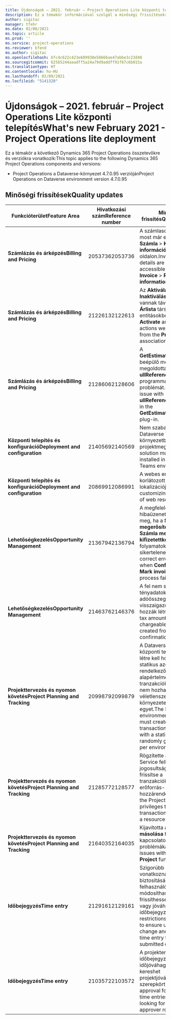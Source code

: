 ```yaml
---
title: Újdonságok – 2021. február – Project Operations Lite központi telepítés
description: Ez a témakör információval szolgál a minőségi frissítésekről, amelyek a Project Operations Lite központi telepítés 2021 februári kiadásában váltak elérhetővé.
author: sigitac
manager: tfehr
ms.date: 02/08/2021
ms.topic: article
ms.prod: ''
ms.service: project-operations
ms.reviewer: kfend
ms.author: sigitac
ms.openlocfilehash: bfc4c622c423e689938e58666ae47abbe3c23d48
ms.sourcegitcommit: 625b5244aaadff5a24a79d9addff91f87c6b015a
ms.translationtype: HT
ms.contentlocale: hu-HU
ms.lasthandoff: 02/09/2021
ms.locfileid: "5141320"
---
```

# <a name="whats-new-february-2021---project-operations-lite-deployment"></a><span data-ttu-id="c4002-103">Újdonságok – 2021. február – Project Operations Lite központi telepítés</span><span class="sxs-lookup"><span data-stu-id="c4002-103">What's new February 2021 - Project Operations lite deployment</span></span>

<span data-ttu-id="c4002-104">Ez a témakör a következő Dynamics 365 Project Operations összetevőkre és verziókra vonatkozik:</span><span class="sxs-lookup"><span data-stu-id="c4002-104">This topic applies to the following Dynamics 365 Project Operations components and versions:</span></span>

  - <span data-ttu-id="c4002-105">Project Operations a Dataverse-környezet 4.7.0.95 verzióján</span><span class="sxs-lookup"><span data-stu-id="c4002-105">Project Operations on Dataverse environment version 4.7.0.95</span></span>

## <a name="quality-updates"></a><span data-ttu-id="c4002-106">Minőségi frissítések</span><span class="sxs-lookup"><span data-stu-id="c4002-106">Quality updates</span></span>

| <span data-ttu-id="c4002-107">**Funkcióterület**</span><span class="sxs-lookup"><span data-stu-id="c4002-107">**Feature Area**</span></span> | <span data-ttu-id="c4002-108">**Hivatkozási szám**</span><span class="sxs-lookup"><span data-stu-id="c4002-108">**Reference number**</span></span> | <span data-ttu-id="c4002-109">**Minőségi frissítés**</span><span class="sxs-lookup"><span data-stu-id="c4002-109">**Quality update**</span></span> |
| --- | --- | --- |
| <span data-ttu-id="c4002-110">**Számlázás és árképzés**</span><span class="sxs-lookup"><span data-stu-id="c4002-110">**Billing and Pricing**</span></span> | <span data-ttu-id="c4002-111">2053736</span><span class="sxs-lookup"><span data-stu-id="c4002-111">2053736</span></span> | <span data-ttu-id="c4002-112">A számlasor részletei most már elérhetők a **Számla** > **Kapcsolódó információk** oldalon.</span><span class="sxs-lookup"><span data-stu-id="c4002-112">Invoice line details are now accessible by going to **Invoice** > **Related information**.</span></span> |
| <span data-ttu-id="c4002-113">**Számlázás és árképzés**</span><span class="sxs-lookup"><span data-stu-id="c4002-113">**Billing and Pricing**</span></span> | <span data-ttu-id="c4002-114">2122613</span><span class="sxs-lookup"><span data-stu-id="c4002-114">2122613</span></span> | <span data-ttu-id="c4002-115">Az **Aktiválás** és **Inaktiválás** műveletek el vannak távolítva az **Árlista** társítási entitásokból.</span><span class="sxs-lookup"><span data-stu-id="c4002-115">The **Activate** and **Deactivate** actions were removed from the **Price List** association entities.</span></span> |
| <span data-ttu-id="c4002-116">**Számlázás és árképzés**</span><span class="sxs-lookup"><span data-stu-id="c4002-116">**Billing and Pricing**</span></span> | <span data-ttu-id="c4002-117">2128606</span><span class="sxs-lookup"><span data-stu-id="c4002-117">2128606</span></span> | <span data-ttu-id="c4002-118">A **GetEstimatesForProject** beépülő modulban megoldotta az **ullReferenceException** programmal kapcsolatos problémát.</span><span class="sxs-lookup"><span data-stu-id="c4002-118">Resolved the issue with **ullReferenceException** in the **GetEstimatesForProject** plug-in.</span></span> |
| <span data-ttu-id="c4002-119">**Központi telepítés és konfiguráció**</span><span class="sxs-lookup"><span data-stu-id="c4002-119">**Deployment and configuration**</span></span> | <span data-ttu-id="c4002-120">2140569</span><span class="sxs-lookup"><span data-stu-id="c4002-120">2140569</span></span> | <span data-ttu-id="c4002-121">Nem szabad telepíteni a Dataverse Teams környezetben a projektmegoldást.</span><span class="sxs-lookup"><span data-stu-id="c4002-121">Project solution must not be installed in the Dataverse Teams environments.</span></span> |
| <span data-ttu-id="c4002-122">**Központi telepítés és konfiguráció**</span><span class="sxs-lookup"><span data-stu-id="c4002-122">**Deployment and configuration**</span></span> | <span data-ttu-id="c4002-123">2086991</span><span class="sxs-lookup"><span data-stu-id="c4002-123">2086991</span></span> | <span data-ttu-id="c4002-124">A webes erőforrások korlátozott testreszabási lokalizációja.</span><span class="sxs-lookup"><span data-stu-id="c4002-124">Restricted customizing localization of web resources.</span></span> |
| <span data-ttu-id="c4002-125">**Lehetőségkezelés**</span><span class="sxs-lookup"><span data-stu-id="c4002-125">**Opportunity Management**</span></span> | <span data-ttu-id="c4002-126">2136794</span><span class="sxs-lookup"><span data-stu-id="c4002-126">2136794</span></span> | <span data-ttu-id="c4002-127">A megfelelő hibaüzenetet jeleníti meg, ha a **Számla megerősítése** vagy a **Számla megjelölése kifizetettként** folyamatok sikertelenek.</span><span class="sxs-lookup"><span data-stu-id="c4002-127">Display correct error message when **Confirm invoice** or **Mark invoice as paid** process fails,</span></span> |
| <span data-ttu-id="c4002-128">**Lehetőségkezelés**</span><span class="sxs-lookup"><span data-stu-id="c4002-128">**Opportunity Management**</span></span> | <span data-ttu-id="c4002-129">2146376</span><span class="sxs-lookup"><span data-stu-id="c4002-129">2146376</span></span> | <span data-ttu-id="c4002-130">A fel nem számítható tényadatok korrigált adóösszegét a számla visszaigazolásából hozzák létre.</span><span class="sxs-lookup"><span data-stu-id="c4002-130">Corrected tax amount in a non-chargeable actual is created from invoice confirmation.</span></span> |
| <span data-ttu-id="c4002-131">**Projekttervezés és nyomon követés**</span><span class="sxs-lookup"><span data-stu-id="c4002-131">**Project Planning and Tracking**</span></span> | <span data-ttu-id="c4002-132">2099879</span><span class="sxs-lookup"><span data-stu-id="c4002-132">2099879</span></span> | <span data-ttu-id="c4002-133">A Dataverse-környezet központi telepítésének létre kell hoznia egy statikus azonosítóval rendelkező alapértelmezett tranzakciókategóriát, és nem hozhat létre véletlenszerűen környezetenként egyet.</span><span class="sxs-lookup"><span data-stu-id="c4002-133">The Dataverse environment deployment must create a default transaction category with a static ID and not randomly generate one per environment.</span></span> |
| <span data-ttu-id="c4002-134">**Projekttervezés és nyomon követés**</span><span class="sxs-lookup"><span data-stu-id="c4002-134">**Project Planning and Tracking**</span></span> | <span data-ttu-id="c4002-135">2128577</span><span class="sxs-lookup"><span data-stu-id="c4002-135">2128577</span></span> | <span data-ttu-id="c4002-136">Rögzítette a Project Service felhasználói jogosultságait, hogy frissítse a tranzakciókategóriát egy erőforrás-hozzárendelésen.</span><span class="sxs-lookup"><span data-stu-id="c4002-136">Fixed the Project service user privileges to update the transaction category on a resource assignment.</span></span> |
| <span data-ttu-id="c4002-137">**Projekttervezés és nyomon követés**</span><span class="sxs-lookup"><span data-stu-id="c4002-137">**Project Planning and Tracking**</span></span> | <span data-ttu-id="c4002-138">2164035</span><span class="sxs-lookup"><span data-stu-id="c4002-138">2164035</span></span> | <span data-ttu-id="c4002-139">Kijavította a **Projekt másolása** funkcióval kapcsolatos problémákat.</span><span class="sxs-lookup"><span data-stu-id="c4002-139">Fixed issues with the **Copy Project** function.</span></span> |
| <span data-ttu-id="c4002-140">**Időbejegyzés**</span><span class="sxs-lookup"><span data-stu-id="c4002-140">**Time entry**</span></span> | <span data-ttu-id="c4002-141">2129161</span><span class="sxs-lookup"><span data-stu-id="c4002-141">2129161</span></span> | <span data-ttu-id="c4002-142">Szigorúbb korlátozások vonatkoznak annak biztosítására, hogy a felhasználók ne módosíthassák és ne frissíthessék a beküldött vagy jóváhagyott időbejegyzéseket.</span><span class="sxs-lookup"><span data-stu-id="c4002-142">Tighter restrictions are applied to ensure users can't change and update a time entry that has been submitted or approved.</span></span> |
| <span data-ttu-id="c4002-143">**Időbejegyzés**</span><span class="sxs-lookup"><span data-stu-id="c4002-143">**Time entry**</span></span> | <span data-ttu-id="c4002-144">2103572</span><span class="sxs-lookup"><span data-stu-id="c4002-144">2103572</span></span> | <span data-ttu-id="c4002-145">A projekten kívüli időbejegyzések időjóváhagyása nem kereshet projektjóváhagyói szerepkört.</span><span class="sxs-lookup"><span data-stu-id="c4002-145">Time approval for non-project time entries must not be looking for project approver role.</span></span> |
